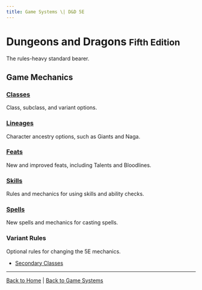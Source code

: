 ```yaml
---
title: Game Systems \| D&D 5E
---
```


# Dungeons and Dragons <small>Fifth Edition</small>

The rules-heavy standard bearer.

## Game Mechanics

### [Classes]({{site.baseurl}}/systems/5e/classes)

Class, subclass, and variant options.

### [Lineages]({{site.baseurl}}/systems/5e/lineages)

Character ancestry options, such as Giants and Naga.

### [Feats]({{site.baseurl}}/systems/5e/feats)

New and improved feats, including Talents and Bloodlines.

### [Skills]({{site.baseurl}}/systems/5e/skills)

Rules and mechanics for using skills and ability checks.

### [Spells]({{site.baseurl}}/systems/5e/spells)

New spells and mechanics for casting spells.

### Variant Rules

Optional rules for changing the 5E mechanics.

- [Secondary Classes]({{site.baseurl}}/systems/5e/variants/secondary-classes)

---

[Back to Home]({{site.baseurl}}/)
|
[Back to Game Systems]({{site.baseurl}}/systems)
